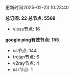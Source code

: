更新时间2025-02-23 10:23:40

**总订阅: 22**
**总节点: 5568**
- vless节点: 16

**google ping有效节点: 155**
- ss节点: 144
- trojan节点: 6
- v2ray节点: 4
- ssr节点: 1
